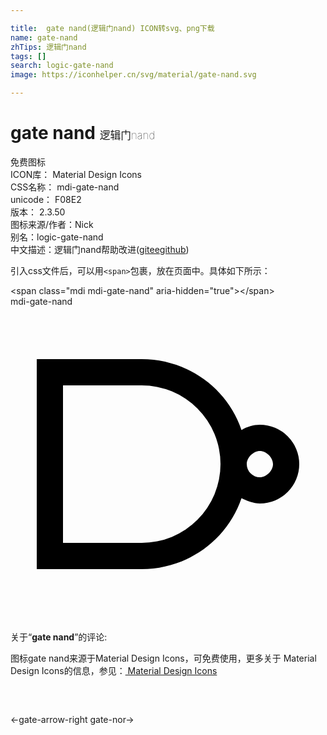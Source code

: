 ```yaml
---

title:  gate nand(逻辑门nand) ICON转svg、png下载
name: gate-nand
zhTips: 逻辑门nand
tags: []
search: logic-gate-nand
image: https://iconhelper.cn/svg/material/gate-nand.svg

---
```


# gate nand  <small style="font-size: 60%;font-weight: 100">逻辑门nand</small>


<div class="detail-page">
<p>
<span><span class="badge-success badge">免费图标</span> </span>
<br/>
<span>
ICON库：
<span class="badge-secondary badge">Material Design Icons</span> 
</span>
<br/>
<span>
CSS名称：
<span class="badge-secondary badge">mdi-gate-nand</span> 
</span>
<br/>
<span>
unicode：
<span class="badge-secondary badge">F08E2</span> 
<copy-btn content='F08E2' btn-title=""></copy-btn>
<copy-btn :content='String.fromCodePoint(parseInt("F08E2", 16))' btn-title="复制U"></copy-btn>
</span>
<br/>
<span>
版本：
<span class="badge-secondary badge">2.3.50</span> 
</span>
<br/>
<span>图标来源/作者：<span class="badge-light badge">Nick</span></span> 
<br/>
<span>别名：<span class="badge-light badge">logic-gate-nand</span></span><br/><span class="zh-detail">中文描述：<span class="badge-primary badge">逻辑门nand</span><span class="help-link"><span>帮助改进</span>(<a href="https://gitee.com/liuwave/icon-helper/edit/master/json/material/gate-nand.json" target="_blank" rel="noopener noreferrer">gitee</a><a href="https://github.com/liuwave/icon-helper/edit/master/json/material/gate-nand.json" target="_blank" rel="noopener noreferrer">github</a></span>)</span><br/>
</p>
</div>
<div class="alert alert-dark">
  <i class="mdi mdi-gate-nand mdi-48px"></i>
  <i class="mdi mdi-gate-nand mdi-36px"></i>
  <i class="mdi mdi-gate-nand mdi-24px"></i>
  <i class="mdi mdi-gate-nand mdi-18px"></i>
</div>
<div>
  <p>引入css文件后，可以用<code>&lt;span&gt;</code>包裹，放在页面中。具体如下所示：    
  </p>
  <div class="alert alert-primary" style="font-size: 14px">
    &lt;span class="mdi mdi-gate-nand" aria-hidden="true"&gt;&lt;/span&gt;
    <copy-btn content='<span class="mdi mdi-gate-nand" aria-hidden="true"></span>'></copy-btn>
  </div>
  <div class="alert alert-secondary">
    <i class="mdi mdi-gate-nand"
    style="font-size: 24px"
    aria-hidden="true"></i> mdi-gate-nand
    <copy-btn content="mdi-gate-nand" btn-title="复制图标名称"></copy-btn>
  </div>
</div>
<div id="svg" class="svg-wrap">
<svg xmlns="http://www.w3.org/2000/svg" viewBox="0 0 24 24"><path d="M2,4V20H10C13.43,20 16.5,17.84 17.6,14.6C18,14.8 18.5,15 19,15A3,3 0 0,0 22,12A3,3 0 0,0 19,9C18.5,9 18.03,9.15 17.6,9.4C16.5,6.16 13.43,4 10,4H2M4,6H10A6,6 0 0,1 16,12A6,6 0 0,1 10,18H4V6M19,11C19.5,11 20,11.5 20,12C20,12.5 19.5,13 19,13A1,1 0 0,1 18,12C18,11.5 18.5,11 19,11Z" /></svg>
</div>
<detail full-name='mdi-gate-nand'></detail>
<div class="icon-detail__container">
<p>关于“<b>gate nand</b>”的评论:</p>
</div>
<Vssue title="关于“gate nand”的评论" />    
<div><p>图标gate nand来源于Material Design Icons，可免费使用，更多关于 Material Design Icons的信息，参见：<a target="_blank" href="https://iconhelper.cn/material.html"> Material Design Icons</a>
</p></div>

<div style="padding:2rem 0 " class="page-nav"><p class="inner"><span class="prev">←<router-link to="/icon/gate-arrow-right.html">gate-arrow-right</router-link></span> <span class="next"><router-link to="/icon/gate-nor.html">gate-nor</router-link>→</span></p></div>

